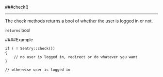 <a id="check"></a>
###check()

----------

The check methods returns a bool of whether the user is logged in or not.

`returns` bool

####Example

	if ( ! Sentry::check())
	{
		// no user is logged in, redirect or do whatever you want
	}

	// otherwise user is logged in